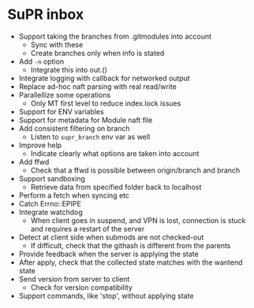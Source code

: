 # SuPR inbox

* Support taking the branches from .gitmodules into account
  * Sync with these
  * Create branches only when info is stated
* Add `-n` option
  * Integrate this into out.()
* Integrate logging with callback for networked output
* Replace ad-hoc naft parsing with real read/write
* Parallellize some operations
  * Only MT first level to reduce index.lock issues
* Support for ENV variables
* Support for metadata for Module naft file
* Add consistent filtering on branch
  * Listen to `supr_branch` env var as well
* Improve help
  * Indicate clearly what options are taken into account
* Add ffwd
  * Check that a ffwd is possible between origin/branch and branch
* Support sandboxing
  * Retrieve data from specified folder back to localhost
* Perform a fetch when syncing etc
* Catch Errno::EPIPE
* Integrate watchdog
  * When client goes in suspend, and VPN is lost, connection is stuck and requires a restart of the server
* Detect at client side when submods are not checked-out
  * If difficult, check that the githash is different from the parents
* Provide feedback when the server is applying the state
* After apply, check that the collected state matches with the wantend state
* Send version from server to client
  * Check for version compatibility
* Support commands, like 'stop', without applying state